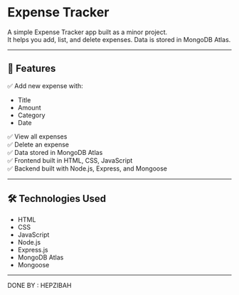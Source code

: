 # Expense Tracker

A simple Expense Tracker app built as a minor project.  
It helps you add, list, and delete expenses. Data is stored in MongoDB Atlas.

---

## 🚀 Features

✅ Add new expense with:
- Title
- Amount
- Category
- Date

✅ View all expenses  
✅ Delete an expense  
✅ Data stored in MongoDB Atlas  
✅ Frontend built in HTML, CSS, JavaScript  
✅ Backend built with Node.js, Express, and Mongoose

---

## 🛠️ Technologies Used

- HTML
- CSS
- JavaScript
- Node.js
- Express.js
- MongoDB Atlas
- Mongoose

---
DONE BY : HEPZIBAH 
